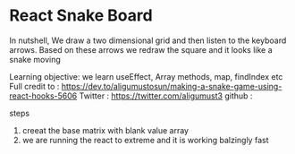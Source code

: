 # React Snake Board 
In nutshell, We draw a two dimensional grid and then listen to the keyboard arrows.
Based on these arrows we redraw the square and it looks like a snake moving 

Learning objective: we learn useEffect, Array methods, map, findIndex etc
Full credit to : https://dev.to/aligumustosun/making-a-snake-game-using-react-hooks-5606
Twitter :  https://twitter.com/aligumust3
github :


steps
1. creeat the base matrix with blank value array
2. we are running the react to extreme and it is working balzingly fast

